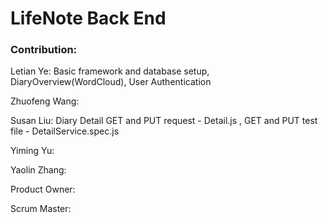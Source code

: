 # LifeNote Back End

### Contribution:

Letian Ye: Basic framework and database setup, DiaryOverview(WordCloud), User Authentication

Zhuofeng Wang: 

Susan Liu: Diary Detail GET and PUT request - Detail.js , GET and PUT test file - DetailService.spec.js

Yiming Yu: 

Yaolin Zhang: 

Product Owner: 

Scrum Master: 

